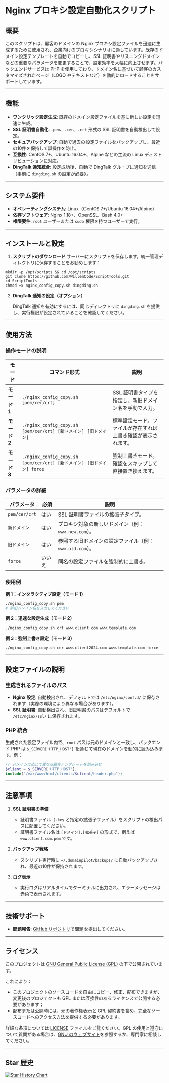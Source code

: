 # Nginx プロキシ設定自動化スクリプト

## 概要

このスクリプトは、顧客のドメインの Nginx プロキシ設定ファイルを迅速に生成するために使用され、企業向けのプロキシシナリオに適しています。既存のドメイン設定テンプレートを自動でコピーし、SSL 証明書やリスニングドメインなどの重要なパラメータを変更することで、設定効率を大幅に向上させます。バックエンドサービスは PHP を使用しており、ドメイン名に基づいて顧客のカスタマイズされたページ（LOGO やテキストなど）を動的にロードすることをサポートしています。

---

## 機能

- **ワンクリック設定生成**: 既存のドメイン設定ファイルを基に新しい設定を迅速に生成。
- **SSL 証明書自動化**: `.pem`、`.cer`、`.crt` 形式の SSL 証明書を自動検出して設定。
- **セキュアバックアップ**: 自動で過去の設定ファイルをバックアップし、最近の10件を保持して誤操作を防止。
- **互換性**: CentOS 7+、Ubuntu 16.04+、Alpine などの主流の Linux ディストリビューションに対応。
- **DingTalk 通知統合**: 設定成功後、自動で DingTalk グループに通知を送信（事前に `dingding.sh` の設定が必要）。

---

## システム要件

- **オペレーティングシステム**: Linux（CentOS 7+/Ubuntu 16.04+/Alpine）
- **依存ソフトウェア**: Nginx 1.18+、OpenSSL、Bash 4.0+
- **権限要件**: `root` ユーザーまたは `sudo` 権限を持つユーザーで実行。

---

## インストールと設定

1. **スクリプトのダウンロード**
   サーバーにスクリプトを保存します。統一管理ディレクトリに保存することをお勧めします：
```
mkdir -p /opt/scripts && cd /opt/scripts
git clone https://github.com/WillemCode/ScriptTools.git
cd ScriptTools
chmod +x nginx_config_copy.sh dingding.sh
```

2. **DingTalk 通知の設定（オプション）**

   DingTalk 通知を有効にするには、同じディレクトリに `dingding.sh` を提供し、実行権限が設定されていることを確認してください。

---

## 使用方法

### 操作モードの説明

| モード | コマンド形式 | 説明 |
|--------|--------------|------|
| **モード 1** | `./nginx_config_copy.sh [pem/cer/crt]` | SSL 証明書タイプを指定し、新旧ドメイン名を手動で入力。 |
| **モード 2** | `./nginx_config_copy.sh [pem/cer/crt] [新ドメイン] [旧ドメイン]` | 標準設定モード。ファイルが存在すれば上書き確認が表示されます。 |
| **モード 3** | `./nginx_config_copy.sh [pem/cer/crt] [新ドメイン] [旧ドメイン] force` | 強制上書きモード。確認をスキップして直接置き換えます。 |

### パラメータの詳細

| パラメータ | 必須 | 説明 |
|------------|------|------|
| `pem/cer/crt` | はい | SSL 証明書ファイルの拡張子タイプ。 |
| `新ドメイン` | はい | プロキシ対象の新しいドメイン（例：`www.new.com`）。 |
| `旧ドメイン` | はい | 参照する旧ドメインの設定ファイル（例：`www.old.com`）。 |
| `force` | いいえ | 同名の設定ファイルを強制的に上書き。 |

### 使用例

**例 1：インタラクティブ設定（モード 1）**  
```bash
./nginx_config_copy.sh pem
# 新旧ドメイン名を入力してください
```

**例 2：迅速な設定生成（モード 2）**  
```bash
./nginx_config_copy.sh crt www.client.com www.template.com
```

**例 3：強制上書き設定（モード 3）**  
```bash
./nginx_config_copy.sh cer www.client2024.com www.template.com force
```

---

## 設定ファイルの説明

### 生成されるファイルのパス
- **Nginx 設定**: 自動検出され、デフォルトでは `/etc/nginx/conf.d/` に保存されます（実際の環境により異なる場合があります）。
- **SSL 証明書**: 自動検出され、旧証明書のパスはデフォルトで `/etc/nginx/ssl/` に保存されます。

### PHP 統合
生成された設定ファイル内で、`root` パスは元のドメインと一致し、バックエンド PHP は `$_SERVER['HTTP_HOST']` を通じて現在のドメインを動的に読み込みます。例：
```php
// ドメインに応じて異なる顧客テンプレートを読み込む
$client = $_SERVER['HTTP_HOST'];
include("/var/www/html/clients/$client/header.php");
```

---

## 注意事項

1. **SSL 証明書の準備**  
   - 証明書ファイル（`.key` と指定の拡張子ファイル）をスクリプトの検出パスに配置してください。
   - 証明書ファイル名は `[ドメイン].[拡張子]` の形式で、例えば `www.client.com.pem` です。

2. **バックアップ戦略**  
   - スクリプト実行時に `~/.domainpilot/backups/` に自動バックアップされ、最近の10件が保持されます。

3. **ログ表示**  
   - 実行ログはリアルタイムでターミナルに出力され、エラーメッセージは赤色で表示されます。

---

## 技術サポート

- **問題報告**: [GitHub リポジトリ](https://github.com/WillemCode/ScriptTools/issues)で問題を提出してください。

---

## ライセンス

このプロジェクトは [GNU General Public License (GPL)](./LICENSE) の下で公開されています。

これにより：

- このプロジェクトのソースコードを自由にコピー、修正、配布できますが、変更後のプロジェクトも GPL または互換性のあるライセンスで公開する必要があります；
- 配布または公開時には、元の著作権表示と GPL 契約書を含め、完全なソースコードへのアクセス方法を提供する必要があります。

詳細な条項については [LICENSE](./LICENSE) ファイルをご覧ください。GPL の使用と遵守について質問がある場合は、[GNU のウェブサイト](https://www.gnu.org/licenses/)を参照するか、専門家に相談してください。

---

## Star 歴史

[![Star History Chart](https://api.star-history.com/svg?repos=WillemCode/ScriptTools&type=Date)](https://www.star-history.com/#WillemCode/ScriptTools&Date)
